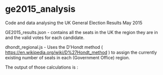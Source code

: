 # ge2015_analysis
Code and data analysing the UK General Election Results May 2015

GE2015_results.json - contains all the seats in the UK the region they are in and the valid votes for each candidate.

dhondt_regional.js - Uses the D'Hondt method ( https://en.wikipedia.org/wiki/D%27Hondt_method ) to assign the currently existing number of seats in each (Government Office) region.

The output of those calculations is :


